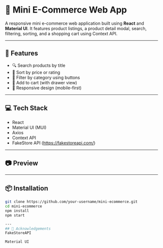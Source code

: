 # 🛒 Mini E-Commerce Web App

A responsive mini e-commerce web application built using **React** and **Material UI**. It features product listings, a product detail modal, search, filtering, sorting, and a shopping cart using Context API.

---

## 🚀 Features

- 🔍 Search products by title
- 🧮 Sort by price or rating
- 📂 Filter by category using buttons
- 🛒 Add to cart (with drawer view)
- 📱 Responsive design (mobile-first)

---

## 💻 Tech Stack

- React
- Material UI (MUI)
- Axios
- Context API
- FakeStore API (https://fakestoreapi.com/)

---

## 📷 Preview



---

## 📦 Installation

```bash
git clone https://github.com/your-username/mini-ecommerce.git
cd mini-ecommerce
npm install
npm start

---
## 🙌 Acknowledgements
FakeStoreAPI

Material UI



